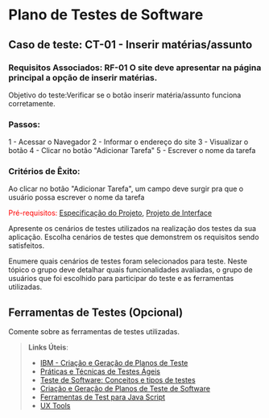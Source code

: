 # Plano de Testes de Software


## Caso de teste: CT-01 - Inserir matérias/assunto

### Requisitos Associados: RF-01 O site deve apresentar na página principal a opção de inserir matérias.
Objetivo do teste:Verificar se o botão inserir matéria/assunto funciona corretamente.

### Passos: 
1 - Acessar o Navegador
2 - Informar o endereço do site
3 - Visualizar o botão
4 - Clicar no botão "Adicionar Tarefa"
5 - Escrever o nome da tarefa

### Critérios de Êxito:
Ao clicar no botão "Adicionar Tarefa", um campo deve surgir pra que o usuário possa escrever o nome da tarefa

<span style="color:red">Pré-requisitos: <a href="2-Especificação do Projeto.md"> Especificação do Projeto</a></span>, <a href="3-Projeto de Interface.md"> Projeto de Interface</a>

Apresente os cenários de testes utilizados na realização dos testes da sua aplicação. Escolha cenários de testes que demonstrem os requisitos sendo satisfeitos.

Enumere quais cenários de testes foram selecionados para teste. Neste tópico o grupo deve detalhar quais funcionalidades avaliadas, o grupo de usuários que foi escolhido para participar do teste e as ferramentas utilizadas.
 
## Ferramentas de Testes (Opcional)

Comente sobre as ferramentas de testes utilizadas.
 
> **Links Úteis**:
> - [IBM - Criação e Geração de Planos de Teste](https://www.ibm.com/developerworks/br/local/rational/criacao_geracao_planos_testes_software/index.html)
> - [Práticas e Técnicas de Testes Ágeis](http://assiste.serpro.gov.br/serproagil/Apresenta/slides.pdf)
> -  [Teste de Software: Conceitos e tipos de testes](https://blog.onedaytesting.com.br/teste-de-software/)
> - [Criação e Geração de Planos de Teste de Software](https://www.ibm.com/developerworks/br/local/rational/criacao_geracao_planos_testes_software/index.html)
> - [Ferramentas de Test para Java Script](https://geekflare.com/javascript-unit-testing/)
> - [UX Tools](https://uxdesign.cc/ux-user-research-and-user-testing-tools-2d339d379dc7)
